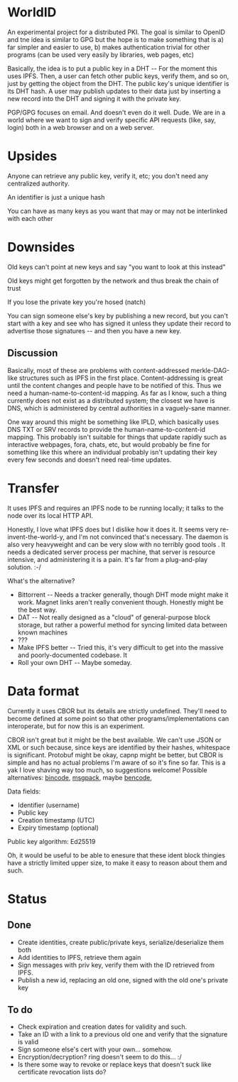 # WorldID

An experimental project for a distributed PKI.  The goal is similar to OpenID and tne idea is similar to GPG but the hope is to make something that is a) far simpler and easier to use, b) makes authentication trivial for other programs (can be used very easily by libraries, web pages, etc)

Basically, the idea is to put a public key in a DHT -- For the moment this uses IPFS.  Then, a user can fetch other public keys, verify them, and so on, just by getting the object from the DHT.  The public key's unique identifier is its DHT hash.  A user may publish updates to their data just by inserting a new record into the DHT and signing it with the private key.

PGP/GPG focuses on email.  And doesn't even do it well.  Dude.  We are in a world where we want to sign and verify specific API requests (like, say, login) both in a web browser and on a web server.

# Upsides

Anyone can retrieve any public key, verify it, etc; you don't need any centralized authority.

An identifier is just a unique hash

You can have as many keys as you want that may or may not be interlinked with each other

# Downsides

Old keys can't point at new keys and say "you want to look at this instead"

Old keys might get forgotten by the network and thus break the chain of trust

If you lose the private key you're hosed (natch)

You can sign someone else's key by publishing a new record, but you can't start with a key and see who has signed it unless they update their record to advertise those signatures -- and then you have a new key.

## Discussion

Basically, most of these are problems with content-addressed merkle-DAG-like structures such as IPFS in the first place.  Content-addressing is great until the content changes and people have to be notified of this.  Thus we need a human-name-to-content-id mapping.  As far as I know, such a thing currently does not exist as a distributed system; the closest we have is DNS, which is administered by central authorities in a vaguely-sane manner.

One way around this might be something like IPLD, which basically uses DNS TXT or SRV records to provide the human-name-to-content-id mapping.  This probably isn't suitable for things that update rapidly such as interactive webpages, fora, chats, etc, but would probably be fine for something like this where an individual probably isn't updating their key every few seconds and doesn't need real-time updates.

# Transfer

It uses IPFS and requires an IPFS node to be running locally; it talks to the node over its local HTTP API.

Honestly, I love what IPFS does but I dislike how it does it.  It seems very re-invent-the-world-y, and I'm not convinced that's necessary.  The daemon is also very heavyweight and can be very slow with no terribly good tools .  It needs a dedicated server process per machine, that server is resource intensive, and administering it is a pain.  It's far from a plug-and-play solution.  :-/

What's the alternative?

 * Bittorrent -- Needs a tracker generally, though DHT mode might make it work.  Magnet links aren't really convenient though.  Honestly might be the best way.
 * DAT -- Not really designed as a "cloud" of general-purpose block storage, but rather a powerful method for syncing limited data between known machines
 * ???
 * Make IPFS better -- Tried this, it's very difficult to get into the massive and poorly-documented codebase.  It 
 * Roll your own DHT -- Maybe someday.

# Data format

Currently it uses CBOR but its details are strictly undefined.  They'll need to become defined at some point so that other programs/implementations can interoperate, but for now this is an experiment.

CBOR isn't great but it might be the best available.  We can't use JSON or XML or such because, since keys are identified by their hashes, whitespace is significant.  Protobuf might be okay, capnp might be better, but CBOR is simple and has no actual problems I'm aware of so it's fine so far.  This is a yak I love shaving way too much, so suggestions welcome!  Possible alternatives: [bincode](https://github.com/TyOverby/bincode), [msgpack](https://github.com/3Hren/msgpack-rust), maybe [bencode](https://en.wikipedia.org/wiki/Bencode),

 Data fields:

  * Identifier (username)
  * Public key
  * Creation timestamp (UTC)
  * Expiry timestamp (optional)

Public key algorithm: Ed25519

Oh, it would be useful to be able to enesure that these ident block thingies have a strictly limited upper size, to make it easy to reason about them and such.

# Status

## Done

 * Create identities, create public/private keys, serialize/deserialize them both
 * Add identities to IPFS, retrieve them again
 * Sign messages with priv key, verify them with the ID retrieved from IPFS.
 * Publish a new id, replacing an old one, signed with the old one's private key

## To do

 * Check expiration and creation dates for validity and such.
 * Take an ID with a link to a previous old one and verify that the signature is valid
 * Sign someone else's cert with your own... somehow.
 * Encryption/decryption?  ring doesn't seem to do this...  :/
 * Is there some way to revoke or replace keys that doesn't suck like certificate revocation lists do?
 